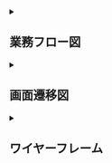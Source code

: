 <details>

<summary><h2>業務フロー図</h2></summary>


- MVP（Minimum Viable Product）版

![業務フロー図MVP版](images/flow_chart.png)

</details>

<details>

<summary><h2>画面遷移図</h2></summary>

- MVP（Minimum Viable Product）版

![画面遷移図](images/screen_transition.png)

</details>

<details>

<summary><h2>ワイヤーフレーム</h2></summary>

- MVP（Minimum Viable Product）版

<details>
<summary><h3>ログイン画面</h3></summary>

![ログイン画面](images/login.png)

</details>

<details>
<summary><h3>定型文・送信パターン一覧画面</h3></summary>

![定型文・送信パターン一覧画面](images/message_list.png)

</details>

<details>
    
<summary><h3>定型文新規作成画面</h3></summary>

![定型文新規作成画面](images/create_sentence.png)

</details>

<details>

<summary><h3>定型文編集画面</h3></summary>

![定型文編集画面](images/update_sentence.png)

</details>

<details>

<summary><h3>送信パターン新規作成画面</h3></summary>

</details>

<details>
    
<summary><h3>送信パターン編集作成画面</h3></summary>

</details>


</details>
